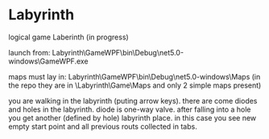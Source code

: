 # Labyrinth
logical game Laberinth (in progress)

launch from: 
Labyrinth\GameWPF\bin\Debug\net5.0-windows\GameWPF.exe

maps must lay in:
Labyrinth\GameWPF\bin\Debug\net5.0-windows\Maps
(in the repo they are in \Labyrinth\Game\Maps 
and only 2 simple maps present)

you are walking in the labyrinth (puting arrow keys). there are come diodes and holes in the labyrinth. diode is one-way valve. after falling into a hole you get another (defined by hole) labyrinth place. in this case you see new empty start point and all previous routs collected in tabs. 
